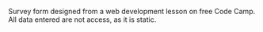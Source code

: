 Survey form designed from a web development lesson on free Code Camp.
All data entered are not access, as it is static.

